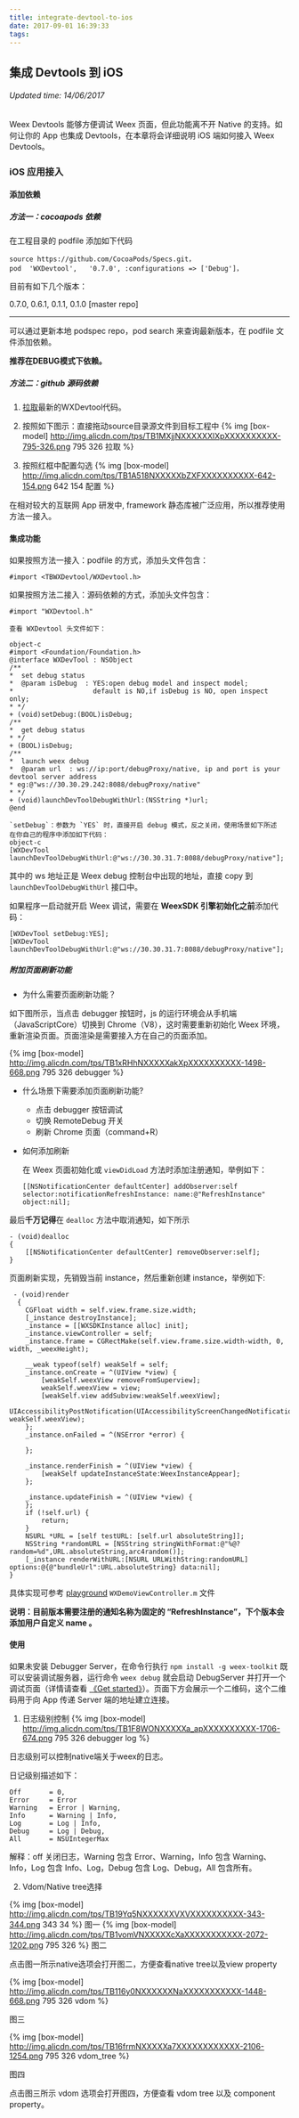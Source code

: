 ```yaml
---
title: integrate-devtool-to-ios
date: 2017-09-01 16:39:33
tags:
---
```


## 集成 Devtools 到 iOS
###### Updated time: 14/06/2017
Weex Devtools 能够方便调试 Weex 页面，但此功能离不开 Native 的支持。如何让你的 App 也集成 Devtools，在本章将会详细说明 iOS 端如何接入 Weex Devtools。

### iOS 应用接入
#### 添加依赖
##### 方法一：cocoapods 依赖
在工程目录的 podfile 添加如下代码
```
source https://github.com/CocoaPods/Specs.git，
pod  'WXDevtool',   '0.7.0', :configurations => ['Debug']，
```
目前有如下几个版本：

0.7.0, 0.6.1, 0.1.1, 0.1.0 [master repo]

***

可以通过更新本地 podspec repo，pod search 来查询最新版本，在 podfile 文件添加依赖。

**推荐在DEBUG模式下依赖。**

##### 方法二：github 源码依赖
1. [拉取](https://github.com/weexteam/weex-devtool-iOS)最新的WXDevtool代码。

2. 按照如下图示：直接拖动source目录源文件到目标工程中
{% img [box-model] http://img.alicdn.com/tps/TB1MXjjNXXXXXXlXpXXXXXXXXXX-795-326.png 795 326 拉取 %}


3. 按照红框中配置勾选
{% img [box-model] http://img.alicdn.com/tps/TB1A518NXXXXXbZXFXXXXXXXXXX-642-154.png 642 154 配置 %}


在相对较大的互联网 App 研发中, framework 静态库被广泛应用，所以推荐使用方法一接入。

#### 集成功能
如果按照方法一接入：podfile 的方式，添加头文件包含：
```
#import <TBWXDevtool/WXDevtool.h>
```
如果按照方法二接入：源码依赖的方式，添加头文件包含：
```
#import "WXDevtool.h"

查看 WXDevtool 头文件如下：

object-c
#import <Foundation/Foundation.h>
@interface WXDevTool : NSObject
/**
*  set debug status
*  @param isDebug  : YES:open debug model and inspect model;
*                    default is NO,if isDebug is NO, open inspect only;
* */
+ (void)setDebug:(BOOL)isDebug;
/**
*  get debug status
* */
+ (BOOL)isDebug;
/**
*  launch weex debug
*  @param url  : ws://ip:port/debugProxy/native, ip and port is your devtool server address
* eg:@"ws://30.30.29.242:8088/debugProxy/native"
* */
+ (void)launchDevToolDebugWithUrl:(NSString *)url;
@end

`setDebug`：参数为 `YES` 时，直接开启 debug 模式，反之关闭，使用场景如下所述
在你自己的程序中添加如下代码：
object-c
[WXDevTool launchDevToolDebugWithUrl:@"ws://30.30.31.7:8088/debugProxy/native"];
```
其中的 ws 地址正是 Weex debug 控制台中出现的地址，直接 copy 到 `launchDevToolDebugWithUrl` 接口中。

如果程序一启动就开启 Weex 调试，需要在 **WeexSDK 引擎初始化之前**添加代码：
```
[WXDevTool setDebug:YES];
[WXDevTool launchDevToolDebugWithUrl:@"ws://30.30.31.7:8088/debugProxy/native"];
```
##### 附加页面刷新功能
  * 为什么需要页面刷新功能？

  如下图所示，当点击 debugger 按钮时，js 的运行环境会从手机端（JavaScriptCore）切换到 Chrome（V8），这时需要重新初始化 Weex 环境，重新渲染页面。页面渲染是需要接入方在自己的页面添加。

  {% img [box-model] http://img.alicdn.com/tps/TB1xRHhNXXXXXakXpXXXXXXXXXX-1498-668.png 795 326 debugger %}

* 什么场景下需要添加页面刷新功能?

  * 点击 debugger 按钮调试
  * 切换 RemoteDebug 开关
  * 刷新 Chrome 页面（command+R）

* 如何添加刷新

  在 Weex 页面初始化或 `viewDidLoad` 方法时添加注册通知，举例如下：
  ```
  [[NSNotificationCenter defaultCenter] addObserver:self selector:notificationRefreshInstance: name:@"RefreshInstance" object:nil];
  ```
最后**千万记得**在 `dealloc` 方法中取消通知，如下所示
```
- (void)dealloc
{
    [[NSNotificationCenter defaultCenter] removeObserver:self];
}
```
页面刷新实现，先销毁当前 instance，然后重新创建 instance，举例如下:
```
 - (void)render
  {
    CGFloat width = self.view.frame.size.width;
    [_instance destroyInstance];
    _instance = [[WXSDKInstance alloc] init];
    _instance.viewController = self;
    _instance.frame = CGRectMake(self.view.frame.size.width-width, 0, width, _weexHeight);

    __weak typeof(self) weakSelf = self;
    _instance.onCreate = ^(UIView *view) {
        [weakSelf.weexView removeFromSuperview];
        weakSelf.weexView = view;
        [weakSelf.view addSubview:weakSelf.weexView];
        UIAccessibilityPostNotification(UIAccessibilityScreenChangedNotification,  weakSelf.weexView);
    };
    _instance.onFailed = ^(NSError *error) {

    };

    _instance.renderFinish = ^(UIView *view) {
        [weakSelf updateInstanceState:WeexInstanceAppear];
    };

    _instance.updateFinish = ^(UIView *view) {
    };
    if (!self.url) {
        return;
    }
    NSURL *URL = [self testURL: [self.url absoluteString]];
    NSString *randomURL = [NSString stringWithFormat:@"%@?random=%d",URL.absoluteString,arc4random()];
    [_instance renderWithURL:[NSURL URLWithString:randomURL] options:@{@"bundleUrl":URL.absoluteString} data:nil];
}
```
具体实现可参考 [playground](https://github.com/weexteam/weex-devtool-iOS/blob/master/Devtools/playground/WeexDemo/WXDemoViewController.m) `WXDemoViewController.m` 文件

__说明：目前版本需要注册的通知名称为固定的 “RefreshInstance”，下个版本会添加用户自定义 name 。__

#### 使用
如果未安装 Debugger Server，在命令行执行 `npm install -g weex-toolkit` 既可以安装调试服务器，运行命令 `weex debug` 就会启动 DebugServer
并打开一个调试页面（详情请查看 [《Get started》](http://weex.apache.org/cn/guide/index.html)）。页面下方会展示一个二维码，这个二维码用于向 App 传递 Server 端的地址建立连接。

1. 日志级别控制
  {% img [box-model] http://img.alicdn.com/tps/TB1F8WONXXXXXa_apXXXXXXXXXX-1706-674.png 795 326 debugger log %}

  日志级别可以控制native端关于weex的日志。

  日记级别描述如下：
  ```
  Off       = 0,
  Error     = Error
  Warning   = Error | Warning,
  Info      = Warning | Info,
  Log       = Log | Info,
  Debug     = Log | Debug,
  All       = NSUIntegerMax
  ```
  解释：off 关闭日志，Warning 包含 Error、Warning，Info 包含 Warning、Info，Log 包含 Info、Log，Debug 包含 Log、Debug，All 包含所有。

2. Vdom/Native tree选择


  {% img [box-model] http://img.alicdn.com/tps/TB19Yq5NXXXXXXVXVXXXXXXXXXX-343-344.png 343 34   %}
  图一
  {% img [box-model] http://img.alicdn.com/tps/TB1vomVNXXXXXcXaXXXXXXXXXXX-2072-1202.png 795 326   %}
  图二

  点击图一所示native选项会打开图二，方便查看native tree以及view property

  {% img [box-model] http://img.alicdn.com/tps/TB116y0NXXXXXXNaXXXXXXXXXXX-1448-668.png 795 326 vdom %}


  图三

  {% img [box-model] http://img.alicdn.com/tps/TB16frmNXXXXXa7XXXXXXXXXXXX-2106-1254.png 795 326 vdom_tree %}


  图四

  点击图三所示 vdom 选项会打开图四，方便查看 vdom tree 以及 component property。